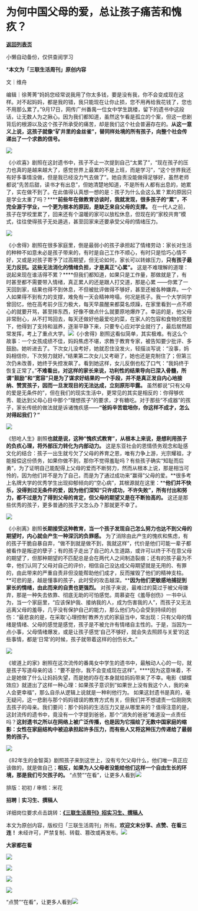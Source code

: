 # 为何中国父母的爱，总让孩子痛苦和愧疚？

[**返回列表页**](/gzh/三联生活周刊)

小懒自动备份，仅供查阅学习

***本文为「三联生活周刊」原创内容**

文｜维舟

编辑｜徐菁菁“妈妈您经常说我用了你太多钱，要是没有我，你不会变成现在这样。对不起妈妈，都是我的错，我只能现在让你止损，您不用再给我花钱了，您也不用那么累了。”9月17日，网传广州番禺一位女中学生跳楼，留下的遗书中这段话，让无数人为之揪心。因为我们都知道，虽然这乍看是孤立的个案，但这一悲剧背后的根源以及这个孩子所承受的痛苦，却是我们这个社会普遍存在的。**从这一意义上说，这孩子就像“矿井里的金丝雀”，替同样处境的所有孩子，向整个社会传递出了一个求救的信号。**

![](https://mmbiz.qpic.cn/sz_mmbiz_jpg/XnMeqb0xcz5K172UILmtF6McqkD1lzsg4WQq5N2zc25d5ABAS2cXib78RKGutZFQGLzFYVCPWZ8hoxk7VNdNPZA/640?wx_fmt=jpeg)

《小欢喜》剧照在这封遗书中，孩子不止一次提到自己“太累了”，“现在孩子的压力也真的是越来越大了，感觉世界上最累的不是上班，而是学习”，“这个世界我还有好多事情没做，但是我已经没力气去做了”。她自责没能做得足够好，虽然老师都说“先苦后甜，读书才有出息”，但她清楚地知道，不是所有人都有出息的，她累了，实在做不到了。在此值得认真想一想的是：孩子为什么会这么累？累的原因只是学业太重了吗？******前些年在做教育访谈时，我就发现，很多孩子的“累”，不完全源于学业，一个更为根本的原因，是缺乏来自父母的支撑。**
在一代人之前，孩子在学校里累了，回来还有个温暖的家可以放松休息，但现在的“家校共育”模式，往往使得孩子无处遁逃，甚至回家来还要承受父母的情绪压力。

![](https://mmbiz.qpic.cn/sz_mmbiz_jpg/XnMeqb0xcz5K172UILmtF6McqkD1lzsgptXZOWl2aOO8x2AYuX1k89XuSiasUmloxUlm7w1AxwBCzBljlFXcU9Q/640?wx_fmt=jpeg&from;=appmsg)

《小舍得》剧照在很多家庭里，倒是最弱小的孩子承担起了情绪劳动：家长对生活的种种不如意未必是孩子带来的，有时是自己工作不顺心，有时只是恰巧心情不好，又或是对孩子寄予了过高期望，但无论如何，家长可以转嫁压力，**只有孩子最无力反抗。这些无法消化的情绪负担，才是真正“心累”。**
这是不难理解的道理：说起来现在谁活得不累？****但我们都知道，如果只是工作量，那做就是了，有时甚至都不需要带入情绪，真正累人的还是跟人打交道，那是心累
——你累了一天回到家，结果也得不到休息，不但被批评做得不够好，甚至还被各种嫌弃。一个人如果得不到有力的支撑，难免有一天会精神垮塌，何况是孩子。我一个大学同学曾回忆，他在高考前夕压力极大，每天早晨醒来都莫名烦躁，在家里看到一点不顺心的就要开骂，甚至摔东西，好像不做点什么就要原地爆炸了。幸运的是，他父母非常耐心，从不打骂回去，每天还做好他最爱吃的菜，在家人的包容和食物的宽慰下，他得到了支持和滋养，逐渐平静下来，只要专心应对学业就行了，最后居然超常发挥，考上了重点大学。![](https://mmbiz.qpic.cn/mmbiz_jpg/c2Sib3Mp7pOO9oRCKsibQgTSffqUAJZPVD8xE8cIAiafHcrm89lGcJel8UlIPTUAwia7HCZibKMVG9WGWVFmOYLsxVg/640?wx_fmt=jpeg)《小舍得》剧照这看似简单，其实极难。有这么个故事：一个女孩成绩不佳，妈妈焦虑不堪，求教于教育专家，被告知要少批评、多鼓励。她听进去了。下次女儿没考好，她就忍住没发火，轻描淡写说：“没事，妈妈相信你，下次努力就好。”结果第二次女儿又考砸了，她也还是克制住了；但第三次仍未改善，她终于失控发飙了。看到她这样，女儿反倒也松了口气：“我妈终于恢复正常了。”**不难看出，对这样的家长来说，功利性的结果导向已深入骨髓，所谓“鼓励”和“宽容”只是为了谋求好结果的一个手段，并不是真正发自内心地接纳、赞赏孩子，因而一旦发现目的无法达成，立刻原形毕露。**
虽然都说“只有父母的爱是无条件的”，但在我们的现实生活中，更常见的其实是相反的：你得够优秀、能达到父母心目中那个“理想孩子”的要求，才有糖吃。对于那些“不成器”的孩子，家长传统的做法就是诉诸愧疚感——**“爸妈辛苦栽培你，你这样不成才，怎么对得起我们？”**

![](https://mmbiz.qpic.cn/sz_mmbiz_jpg/XnMeqb0xcz5K172UILmtF6McqkD1lzsg7M2vr1kqfR143tXWOwULjoqYtLSiczyHTTcjicYwpNw9riaBWcW0GIGtA/640?wx_fmt=jpeg&from;=appmsg)

《怒呛人生》剧照**也就是说，这种“愧疚式教育”，从根本上来说，是想利用孩子的负疚心理，将外部压力转化为内部动力。**
这是东亚社会的恩情债务观念和耻感文化的结合：孩子一出生就亏欠了父母的养育之恩，唯有力争上游，光宗耀祖，才能报偿这份债务，如果你做不到，那你不觉得羞耻吗？有些孩子确实“知耻而后勇”，为了证明自己能配得上父母的爱而不断努力，然而从根本上说，那是相当可怜的，因为他们并不是为了自己，而是为了通过成功来“赢得”父母的爱。**很多考上名牌大学的优秀学生出现抑郁倾向的“空心病”，其根源就在这里：****他们并不快乐，没得到过无条件的爱，因为他们深知“只许成功，不许失败”，所有付出和努力，都不过是为了得到父母的肯定，但父母的期望又是在不断抬高的。**
这还是那些优秀的孩子，更多普通的孩子又怎么办？那就更不幸了。

![](https://mmbiz.qpic.cn/sz_mmbiz_jpg/XnMeqb0xcz5K172UILmtF6McqkD1lzsg4pf8lLubcEtpw6TZE8ibahCDOvu9ic5Z7JDia8l7RS9aGVXp6yXzSLXMA/640?wx_fmt=jpeg&from;=appmsg)

《小别离》剧照**长期接受这种教育，当一个孩子发现自己怎么努力也达不到父母的期望时，内心就会产生一种深沉的负罪感。**
为了消除由此产生的愧疚和焦虑，有的孩子干脆自暴自弃，“做不到就是做不到，我就这样”，代价是他们可能一辈子都被看作是叛逆的孽子；有的孩子走出了自己的人生道路，或许可以终于不在意父母的期望了，但那种期望的不匹配总是会在两代人之间制造裂痕；还有的孩子最为不幸，他们认同了父母对自己的评价，相信自己没达成父母期望就是无用的、有罪的，由此带来的严重自责非但没能帮助他们成才，反而摧毁了他们的精神支柱。**可悲的是，越是懂事的孩子，此时受的攻击越深。****因为他们更敏感地捕捉到家长的情绪，由此而来的自责也更强烈。**
对孩子来说，最难过的莫过于被父母嫌弃，那是一种失去依靠、彻底无助的可怕感觉。周慕姿在《羞辱创伤》一书中认为，当一个家庭里，“应该保护我、接纳我的人，成为伤害我的人”，而孩子又无法远离父母的羞辱，几乎没有保护自己的能力，那么他们内心会受到持续的创伤：“最悲哀的是，在采取‘心理控制’教养方式的家庭当中，常出现：只有父母的情绪是情绪、父母的感觉是感觉，孩子是不被允许有情绪自主性的。于是，当因为一点小事，父母情绪爆发，或是让孩子感觉‘自己不够好，就会失去照顾与关爱’的这些事情，都是‘日常’的时候，孩子就带着这样的创伤长大。”

![](https://mmbiz.qpic.cn/sz_mmbiz_jpg/XnMeqb0xcz5K172UILmtF6McqkD1lzsgxPUpn2Dnd3984JJyE6IkAzkOwx4dU6F2T2gWTVIqPBG2hibFrviawJbQ/640?wx_fmt=jpeg&from;=appmsg)

《坡道上的家》剧照在这次流传的番禺女中学生的遗书中，最触动人心的一句，就是孩子写道母亲的话：“要不是你，我不会变成现在这样”。****因为这意味着，不止是她做了什么让妈妈失望，而是她的存在本身就给妈妈带来了不幸。电影《蝴蝶效应》就道出了这样一种心理：如果孩子意识到“如果世上没有我这个人，我的亲人会更幸福”，那么自杀从逻辑上说就是一种利他行为。
如果这封遗书是真的，毫无疑问，这一悲剧与那个妈妈错误的教育方式有关，但我们并不想谴责一位刚刚失去孩子的母亲。我们要问：那个妈妈的生活压力又是从哪里来的？值得注意的是，这封流传的遗书中，竟没有一个字提到爸爸，那个“消失的爸爸”难道没一点责任吗？**这封遗书之所以在网络上被广泛传播，也是因为它描绘了无数中国家庭的缩影：女性在家庭结构中被迫承担起许多压力，而有些人又将这种压力传递给了最弱势的孩子。**

![](https://mmbiz.qpic.cn/sz_mmbiz_jpg/XnMeqb0xcz5K172UILmtF6McqkD1lzsgNAYWoS48HRRxczaLpibbqIiaYIl96BNtqfuTIpJr1WWSggsciciaFcphUw/640?wx_fmt=jpeg&from;=appmsg)

《82年生的金智英》剧照孩子来到这世上，没有亏欠父母什么，他们唯一真正应该做的，就是做自己；**相反，如果为人父母者没能给他们这样一个自由生长的环境，那是我们亏欠孩子的。**
“点赞”“在看”，让更多人看到![](https://mmbiz.qpic.cn/mmbiz_gif/c2Sib3Mp7pON9hkSZwdTibRHNZSMPyiapUCHJwlyoZVBC3SfmPmF0VKjkm3NiaToQloHFJ6icyicqZnqgXp6pSQJt5gg/640?wx_fmt=gif&from;=appmsg&wxfrom;=5&wx;_lazy=1&tp;=wxpic)  
  
  
  
  
  

排版：初初 / 审核：米花

  
**招聘｜实习生、撰稿人**  

详细岗位要求点击跳转：[**《三联生活周刊》招实习生、撰稿人**](http://mp.weixin.qq.com/s?__biz=MTc5MTU3NTYyMQ==&mid=2651136871&idx=3&sn=f1c0777fe9d31881e5dfca68ebc2937f&chksm=5907324d6e70bb5b3546dfe1c7b31b5fe05664bebbf36356ba9a1a352e0678444cad62875ad4&scene=21#wechat_redirect)

本文为原创内容，版权归「三联生活周刊」所有。**欢迎文末分享、点赞、在看三连！**
未经许可，严禁复制、转载、篡改或再发布。![](https://mmbiz.qpic.cn/sz_mmbiz_png/Gg7Qtoh7Aic9ZTmAdCc80b4nD7xicgPt863QWU7oNswDx19XrjfTtSl8QwatY2EEZGuNd1WRRiapDZjcDhTnNYmBg/640?wx_fmt=other&wxfrom;=5&wx;_lazy=1&wx;_co=1&retryload;=1&tp;=webp)

**大家都在看**

  

[![](https://mmbiz.qpic.cn/mmbiz_jpg/c2Sib3Mp7pOPGnnt69K3bDwje3ed26SM4E8x7DdF9yPXlZ73j7asWY8McicB4xhdVDws907cTZ9HkYw4XybUx8iaA/640?wx_fmt=jpeg&wxfrom;=5&wx;_lazy=1&wx;_co=1&tp;=wxpic)](http://mp.weixin.qq.com/s?__biz=MTc5MTU3NTYyMQ==&mid=2651450109&idx=1&sn=ca93e43a5571184e4be9a09fb909502b&chksm=590bfbd76e7c72c1475974db6fe1cb67c9068e04cb95b845f62b7f2d7faebd9f24f189c6a19c&scene=21#wechat_redirect)

[![](https://mmbiz.qpic.cn/mmbiz_jpg/c2Sib3Mp7pOO9oRCKsibQgTSffqUAJZPVDDsYQqzWJ4tJ458MdGbGVvmR93FiaejOqU2p6MgSYIkq9kGwfqdrDbgA/640?wx_fmt=jpeg)](http://mp.weixin.qq.com/s?__biz=MTc5MTU3NTYyMQ==&mid=2651451831&idx=1&sn=161da3de8e7bc4d8ccc993ced4452e76&chksm=590be09d6e7c698bdba87f3a6072bcf0adca4626bb17ad5bdb501bbb9b91c51ffd1755ce6033&scene=21#wechat_redirect)

  

![](https://mmbiz.qpic.cn/sz_mmbiz_png/Gg7Qtoh7Aic9ZTmAdCc80b4nD7xicgPt86k1kgpU51hWCHjV92ryhVW35PLCvLhxLw9XDhXjgeDyZhHSx5EbRcfg/640?wx_fmt=other&wxfrom;=5&wx;_lazy=1&wx;_co=1&retryload;=1&tp;=webp)

  
[![](https://mmbiz.qpic.cn/mmbiz_jpg/c2Sib3Mp7pONuwrdetOsWUZLdDE1J39mLibBBe0vPzCKS1topq8p9JgG9O86KDCNS3SZl7Paa1d80gvHIBg9C0cw/640?wx_fmt=jpeg&from;=appmsg&wxfrom;=5&wx;_lazy=1&wx;_co=1&tp;=wxpic)]()  
  
“点赞”“在看”，让更多人看到![](https://mmbiz.qpic.cn/mmbiz_gif/c2Sib3Mp7pON9hkSZwdTibRHNZSMPyiapUCHJwlyoZVBC3SfmPmF0VKjkm3NiaToQloHFJ6icyicqZnqgXp6pSQJt5gg/640?wx_fmt=gif&from;=appmsg&wxfrom;=5&wx;_lazy=1&tp;=wxpic)

